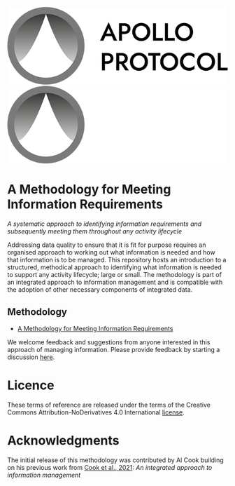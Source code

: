 ![Apollo Protocol Logo](https://raw.githubusercontent.com/Apollo-Protocol/.github/main/profile/apollo-protocol-logo.png#gh-light-mode-only)
![Apollo Protocol Logo](https://raw.githubusercontent.com/Apollo-Protocol/.github/main/profile/apollo-protocol-logo-dark-mode.png#gh-dark-mode-only)

# A Methodology for Meeting Information Requirements
_A systematic approach to identifying information requirements and subsequently meeting them throughout any activity lifecycle_

Addressing data quality to ensure that it is fit for purpose requires an organised approach to working out what information is needed and how that information is to be managed.  This repository hosts an introduction to a structured, methodical approach to identifying what information is needed to support any activity lifecycle; large or small.  The methodology is part of an integrated approach to information management and is compatible with the adoption of other necessary components of integrated data.

## Methodology

* [A Methodology for Meeting Information Requirements](./information-requirement-methodology.md)

We welcome feedback and suggestions from anyone interested in this approach of managing information. Please provide feedback by starting a discussion [here](https://github.com/Apollo-Protocol/information-requirement-methodology/discussions).

# Licence

These terms of reference are released under the terms of the Creative Commons Attribution-NoDerivatives 4.0 International [license](LICENCE.md).

# Acknowledgments
The initial release of this methodology was contributed by Al Cook building on his previous work from [Cook et al., 2021](https://www.cdbb.cam.ac.uk/what-we-do/national-digital-twin-programme/resource-integrated-approach-information-management): _An integrated approach to information management_
